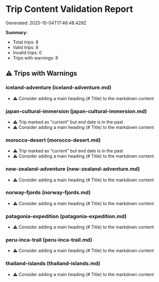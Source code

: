 # Trip Content Validation Report

Generated: 2025-10-04T17:46:48.429Z

**Summary:**
- Total trips: 8
- Valid trips: 8
- Invalid trips: 0
- Trips with warnings: 8

## ⚠️ Trips with Warnings

### iceland-adventure (iceland-adventure.md)
- ⚠️ Consider adding a main heading (# Title) to the markdown content

### japan-cultural-immersion (japan-cultural-immersion.md)
- ⚠️ Trip marked as "current" but end date is in the past
- ⚠️ Consider adding a main heading (# Title) to the markdown content

### morocco-desert (morocco-desert.md)
- ⚠️ Trip marked as "current" but end date is in the past
- ⚠️ Consider adding a main heading (# Title) to the markdown content

### new-zealand-adventure (new-zealand-adventure.md)
- ⚠️ Consider adding a main heading (# Title) to the markdown content

### norway-fjords (norway-fjords.md)
- ⚠️ Consider adding a main heading (# Title) to the markdown content

### patagonia-expedition (patagonia-expedition.md)
- ⚠️ Consider adding a main heading (# Title) to the markdown content

### peru-inca-trail (peru-inca-trail.md)
- ⚠️ Consider adding a main heading (# Title) to the markdown content

### thailand-islands (thailand-islands.md)
- ⚠️ Consider adding a main heading (# Title) to the markdown content

